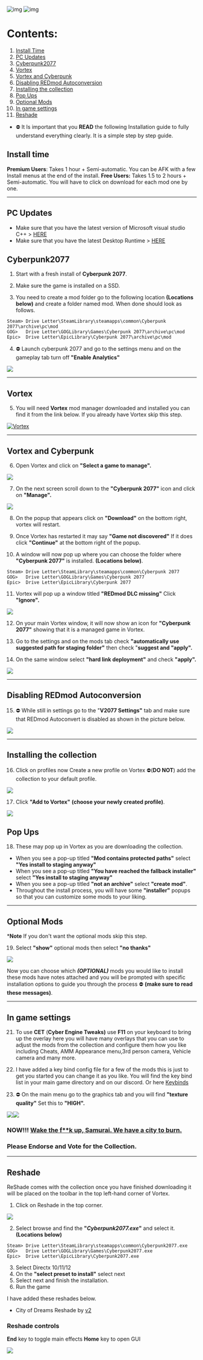 ![img](https://s11.gifyu.com/images/Cuty-od-Dreams-Logo-YellowUP.png)
![img](https://i.imgur.com/JyLQDVe.png)

# Contents:
1) [Install Time](#install-time)
2) [PC Updates](#pc-Updates)
3) [Cyberpunk2077](#cyberpunk2077)
4) [Vortex](#vortex)
5) [Vortex and Cyberpunk](#vortex-and-cyberpunk)
6) [Disabling REDmod Autoconversion](#disabling-redmod-autoconversion)
7) [Installing the collection](#installing-the-collection)
8) [Pop Ups](#pop-ups)
9) [Optional Mods](#optional-mods)
10) [In game settings](#in-game-settings)
11) [Reshade](#reshade)

- ⛔ It Is important that you **READ** the following Installation guide to fully understand everything clearly. It is a simple step by step guide.

## Install time

**Premium Users**: Takes 1 hour + Semi-automatic. You can be AFK with a few Install menus at the end of the install.
**Free Users:** Takes 1.5 to 2 hours + Semi-automatic. You will have to click on download for each mod one by one.

---

## PC Updates

- Make sure that you have the latest version of Microsoft visual studio C++ > [HERE](https://aka.ms/vs/17/release/vc_redist.x64.exe)
- Make sure that you have the latest Desktop Runtime > [HERE](https://dotnet.microsoft.com/en-us/download/dotnet/thank-you/runtime-desktop-7.0.3-windows-x64-installer)

## Cyberpunk2077

1) Start with a fresh install of **Cyberpunk 2077**.

2) Make sure the game is installed on a SSD.

3) You need to create a mod folder go to the following location **(Locations below)** and create a folder named mod. When done should look as follows.

```
Steam> Drive Letter\SteamLibrary\steamapps\common\Cyberpunk 2077\archive\pc\mod
GOG>   Drive Letter\GOGLibrary\Games\Cyberpunk 2077\archive\pc\mod
Epic>  Drive Letter\EpicLibrary\Cyberpunk 2077\archive\pc\mod
```

4) ⛔ Launch cyberpunk 2077 and go to the settings menu and on the gameplay tab turn off **"Enable Analytics"**

![](https://s12.gifyu.com/images/Analytics.jpg)

---

## Vortex

5) You will need **Vortex** mod manager downloaded and installed you can find it from the link below. If you already have Vortex skip this step.

[![Vortex](https://i.imgur.com/xXhkzvj.png)](https://www.nexusmods.com/site/mods/1 "Vortex page")

---

## Vortex and Cyberpunk

6) Open Vortex and click on **"Select a game to manage".**

![](https://s12.gifyu.com/images/Select-a-game-to-managed.jpg)

7) On the next screen scroll down to the **"Cyberpunk 2077"** icon and click on **"Manage".**

![](https://s12.gifyu.com/images/Untitled99ac613c165d0e14.jpg)

8) On the popup that appears click on **"Download"** on the bottom right, vortex will restart.

9) Once Vortex has restarted it may say **"Game not discovered"** If it does click **"Continue"** at the bottom right of the popup.

10) A window will now pop up where you can choose the folder where  **"Cyberpunk 2077"** is installed. **(Locations below)**.

```
Steam> Drive Letter\SteamLibrary\steamapps\common\Cyberpunk 2077
GOG>   Drive Letter\GOGLibrary\Games\Cyberpunk 2077
Epic>  Drive Letter\EpicLibrary\Cyberpunk 2077
```

11) Vortex will pop up a window titled **"REDmod DLC missing"** Click **"Ignore".**

![](https://s12.gifyu.com/images/Redmod-Missing.jpg)

12) On your main Vortex window, it will now show an icon for **"Cyberpunk 2077"** showing that it is a managed game in Vortex.

13) Go to the settings and on the mods tab check **"automatically use suggested path for staging folder"** then check "**suggest and "apply".**

14) On the same window select **"hard link deployment"**  and check **"apply".**

![](https://s11.gifyu.com/images/Untitledef56ac4a42e1f37d.jpg)

---

## Disabling REDmod Autoconversion

15) ⛔ While still in settings go to the "**V2077 Settings"** tab and make sure that REDmod Autoconvert is disabled as shown in the picture below.

![](https://s11.gifyu.com/images/Untitle44d.jpg)

---

## Installing the collection

16) Click on profiles now Create a new profile on Vortex ⛔(**DO NOT**) add the collection to your default profile.

![](https://s12.gifyu.com/images/Screenshot-2023-04-17-115745.png)

17) Click **"Add to Vortex"** **(choose your newly created profile)**.

![](https://s12.gifyu.com/images/Untitled1.png)

## Pop Ups

18) These may pop up in Vortex as you are downloading the collection.

- When you see a pop-up titled **"Mod contains protected paths"** select **"Yes install to staging anyway"**
- When you see a pop-up titled **"You have reached the fallback installer"** select **"Yes install to staging anyway"**
- When you see a pop-up titled **"not an archive"** select **"create mod"**.
- Throughout the install process, you will have some **"installer"** popups so that you can customize some mods to your liking.  

---

## Optional Mods

***Note** If you don't want the optional mods skip this step.

19) Select **"show"** optional mods then select **"no thanks"**

![](https://s11.gifyu.com/images/Optinal.jpg)

Now you can choose which ***(OPTIONAL)***  mods you would like to install these mods have notes attached and you will be prompted with specific installation options to guide you through the process ⛔ **(make sure to read these messages)**.

---

## In game settings

21) To use **CET** (**Cyber Engine Tweaks)** use **F11** on your keyboard to bring up the overlay here you will have many overlays that you can use to adjust the mods from the collection and configure them how you like including Cheats, AMM Appearance menu,3rd person camera, Vehicle camera and many more.

22) I have added a key bind config file for a few of the mods this is just to get you started you can change it as you like. You will find the key bind list in your main game directory and on our discord. Or here [Keybinds](https://github.com/MRGHIA88V2/City-of-Dreams/blob/f4b254dc31b142ce6e733cf321e1f28b218a3d1c/Keybinds.md)

23) ⛔ On the main menu go to the graphics tab and you will find **"texture quality"** Set this to **"HIGH".**

![]([img]https://i.imgur.com/bbBpLg8.png[/img])![](https://i.imgur.com/bbBpLg8.png)

### NOW!!! [Wake the f**k up, Samurai. We have a city to burn.](https://)   

### Please Endorse and Vote for the Collection.

---

## Reshade

ReShade comes with the collection once you have finished downloading it will be placed on the toolbar in the top left-hand corner of Vortex.

1) Click on Reshade in the top corner.

![](https://s11.gifyu.com/images/Reshade994ca6dfeae6e8e5.jpg)

2) Select browse and find the **"*Cyberpunk2077.exe*"** and select it. **(Locations below)**

```
Steam> Drive Letter\SteamLibrary\steamapps\common\Cyberpunk2077.exe
GOG>   Drive Letter\GOGLibrary\Games\Cyberpunk2077.exe
Epic>  Drive Letter\EpicLibrary\Cyberpunk2077.exe  
```

3) Select Directx 10/11/12
4) On the **"select preset to install"** select next
5) Select next and finish the installation.
6) Run the game

I have added these reshades below.

- City of Dreams Reshade by [v2](https://www.nexusmods.com/hogwartslegacy/users/123334373)

### **Reshade controls**

**End** key to toggle main effects
**Home** key to open GUI


![](https://s12.gifyu.com/images/SuG0u.png)
